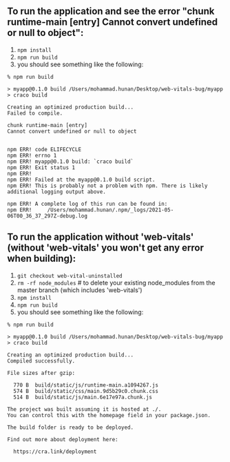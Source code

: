 ## To run the application and see the error "chunk runtime-main [entry] Cannot convert undefined or null to object":

1. `npm install`
2. `npm run build`
3. you should see something like the following:
```
% npm run build                   

> myapp@0.1.0 build /Users/mohammad.hunan/Desktop/web-vitals-bug/myapp
> craco build

Creating an optimized production build...
Failed to compile.

chunk runtime-main [entry]
Cannot convert undefined or null to object


npm ERR! code ELIFECYCLE
npm ERR! errno 1
npm ERR! myapp@0.1.0 build: `craco build`
npm ERR! Exit status 1
npm ERR! 
npm ERR! Failed at the myapp@0.1.0 build script.
npm ERR! This is probably not a problem with npm. There is likely additional logging output above.

npm ERR! A complete log of this run can be found in:
npm ERR!     /Users/mohammad.hunan/.npm/_logs/2021-05-06T00_36_37_297Z-debug.log
```

## To run the application without 'web-vitals' (without 'web-vitals' you won't get any error when building):
1. `git checkout web-vital-uninstalled`
2. `rm -rf node_modules` # to delete your existing node_modules from the master branch (which includes 'web-vitals')
3. `npm install`
4. `npm run build`
5. you should see something like the following: 
```
% npm run build

> myapp@0.1.0 build /Users/mohammad.hunan/Desktop/web-vitals-bug/myapp
> craco build

Creating an optimized production build...
Compiled successfully.

File sizes after gzip:

  770 B  build/static/js/runtime-main.a1094267.js
  574 B  build/static/css/main.9d5b29c0.chunk.css
  514 B  build/static/js/main.6e17e97a.chunk.js

The project was built assuming it is hosted at ./.
You can control this with the homepage field in your package.json.

The build folder is ready to be deployed.

Find out more about deployment here:

  https://cra.link/deployment
```
